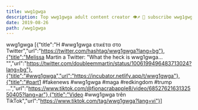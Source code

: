 ```yaml
---
title: wwg1gwga
description: Top wwg1gwga adult content creator 👁♐️ 👑 subscribe wwg1gwga to my porn site below IG wwg1gwga
date: 2019-08-26
path: /wwg1gwga
---
```


wwg1gwga
[{"title":"Η #wwg1gwga ετικέτα στο Twitter","url":"https://twitter.com/hashtag/wwg1gwga?lang=bg"},{"title":"Melissa Martin a Twitter: \"What the heck is wwg1gwga… \"","url":"https://twitter.com/doubleemmartin/status/1006199496483713024?lang=bg"},{"title":"#wwg1gwga","url":"https://incubator.netlify.app/t/wwg1gwga"},{"title":"#part1 #fakenews #wwg1gwga #maga #redkingdom #trump ...","url":"https://www.tiktok.com/@fionacrabapple8/video/6852762163132550405?lang=ar"},{"title":"Video #wwg1gwga trên TikTok","url":"https://www.tiktok.com/tag/wwg1gwga?lang=vi"}]

